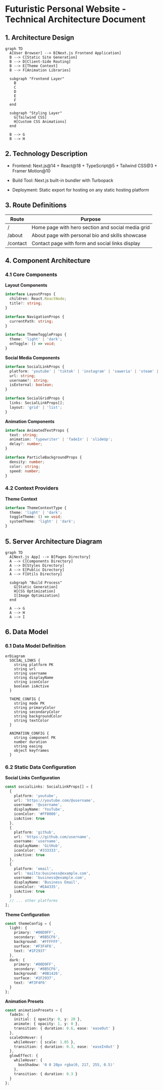 # Futuristic Personal Website - Technical Architecture Document

## 1. Architecture Design

```mermaid
graph TD
  A[User Browser] --> B[Next.js Frontend Application]
  B --> C[Static Site Generation]
  B --> D[Client-Side Routing]
  B --> E[Theme Context]
  B --> F[Animation Libraries]

  subgraph "Frontend Layer"
    B
    C
    D
    E
    F
  end

  subgraph "Styling Layer"
    G[Tailwind CSS]
    H[Custom CSS Animations]
  end

  B --> G
  B --> H
```

## 2. Technology Description

* Frontend: Next.js\@14 + React\@18 + TypeScript\@5 + Tailwind CSS\@3 + Framer Motion\@10

* Build Tool: Next.js built-in bundler with Turbopack

* Deployment: Static export for hosting on any static hosting platform

## 3. Route Definitions

| Route    | Purpose                                           |
| -------- | ------------------------------------------------- |
| /        | Home page with hero section and social media grid |
| /about   | About page with personal bio and skills showcase  |
| /contact | Contact page with form and social links display   |

## 4. Component Architecture

### 4.1 Core Components

**Layout Components**

```typescript
interface LayoutProps {
  children: React.ReactNode;
  title?: string;
}

interface NavigationProps {
  currentPath: string;
}

interface ThemeToggleProps {
  theme: 'light' | 'dark';
  onToggle: () => void;
}
```

**Social Media Components**

```typescript
interface SocialLinkProps {
  platform: 'youtube' | 'tiktok' | 'instagram' | 'saweria' | 'steam' | 'email' | 'github' | 'spotify' | 'twitter' | 'discord';
  url: string;
  username?: string;
  isExternal: boolean;
}

interface SocialGridProps {
  links: SocialLinkProps[];
  layout: 'grid' | 'list';
}
```

**Animation Components**

```typescript
interface AnimatedTextProps {
  text: string;
  animation: 'typewriter' | 'fadeIn' | 'slideUp';
  delay?: number;
}

interface ParticleBackgroundProps {
  density: number;
  color: string;
  speed: number;
}
```

### 4.2 Context Providers

**Theme Context**

```typescript
interface ThemeContextType {
  theme: 'light' | 'dark';
  toggleTheme: () => void;
  systemTheme: 'light' | 'dark';
}
```

## 5. Server Architecture Diagram

```mermaid
graph TD
  A[Next.js App] --> B[Pages Directory]
  A --> C[Components Directory]
  A --> D[Styles Directory]
  A --> E[Public Directory]
  A --> F[Utils Directory]

  subgraph "Build Process"
    G[Static Generation]
    H[CSS Optimization]
    I[Image Optimization]
  end

  A --> G
  A --> H
  A --> I
```

## 6. Data Model

### 6.1 Data Model Definition

```mermaid
erDiagram
  SOCIAL_LINKS {
    string platform PK
    string url
    string username
    string displayName
    string iconColor
    boolean isActive
  }
  
  THEME_CONFIG {
    string mode PK
    string primaryColor
    string secondaryColor
    string backgroundColor
    string textColor
  }
  
  ANIMATION_CONFIG {
    string component PK
    number duration
    string easing
    object keyframes
  }
```

### 6.2 Static Data Configuration

**Social Links Configuration**

```typescript
const socialLinks: SocialLinkProps[] = [
  {
    platform: 'youtube',
    url: 'https://youtube.com/@username',
    username: '@username',
    displayName: 'YouTube',
    iconColor: '#FF0000',
    isActive: true
  },
  {
    platform: 'github',
    url: 'https://github.com/username',
    username: 'username',
    displayName: 'GitHub',
    iconColor: '#333333',
    isActive: true
  },
  {
    platform: 'email',
    url: 'mailto:business@example.com',
    username: 'business@example.com',
    displayName: 'Business Email',
    iconColor: '#EA4335',
    isActive: true
  }
  // ... other platforms
];
```

**Theme Configuration**

```typescript
const themeConfig = {
  light: {
    primary: '#00D9FF',
    secondary: '#8B5CF6',
    background: '#FFFFFF',
    surface: '#F3F4F6',
    text: '#1F2937'
  },
  dark: {
    primary: '#00D9FF',
    secondary: '#8B5CF6',
    background: '#0B1426',
    surface: '#1F2937',
    text: '#F3F4F6'
  }
};
```

**Animation Presets**

```typescript
const animationPresets = {
  fadeIn: {
    initial: { opacity: 0, y: 20 },
    animate: { opacity: 1, y: 0 },
    transition: { duration: 0.6, ease: 'easeOut' }
  },
  scaleOnHover: {
    whileHover: { scale: 1.05 },
    transition: { duration: 0.3, ease: 'easeInOut' }
  },
  glowEffect: {
    whileHover: { 
      boxShadow: '0 0 20px rgba(0, 217, 255, 0.5)' 
    },
    transition: { duration: 0.3 }
  }
};
```

